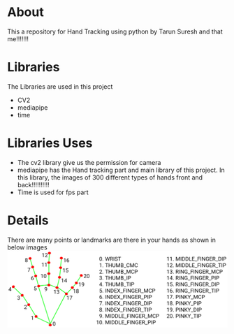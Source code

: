 # About
This a repository for Hand Tracking using python by Tarun Suresh and that me!!!!!!!

# Libraries 
The Libraries are used in this project 
* CV2
* mediapipe
* time

# Libraries Uses
* The cv2 library give us the permission for camera
* mediapipe has the Hand tracking part and main library of this project. In this library, the images of 300 different types of hands front and back!!!!!!!!!!
* Time is used for fps part 

# Details 
There are many points or landmarks are there in your hands as shown in below images
![Hands](https://github.com/princepriyadarshi2017/Computer-vision-projects/blob/master/hand_landmarks.png)
